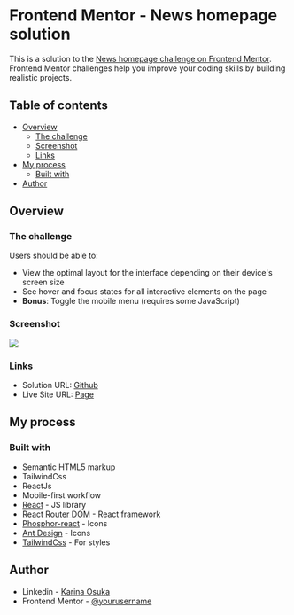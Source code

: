 # Frontend Mentor - News homepage solution

This is a solution to the [News homepage challenge on Frontend Mentor](https://www.frontendmentor.io/challenges/news-homepage-H6SWTa1MFl). Frontend Mentor challenges help you improve your coding skills by building realistic projects.

## Table of contents

- [Overview](#overview)
  - [The challenge](#the-challenge)
  - [Screenshot](#screenshot)
  - [Links](#links)
- [My process](#my-process)
  - [Built with](#built-with)
- [Author](#author)

## Overview

### The challenge

Users should be able to:

- View the optimal layout for the interface depending on their device's screen size
- See hover and focus states for all interactive elements on the page
- **Bonus**: Toggle the mobile menu (requires some JavaScript)

### Screenshot

![](./assets/images/screenshot.png)

### Links

- Solution URL: [Github](https://github.com/kari-osk/frontendmentor-news-homepage)
- Live Site URL: [Page](https://kari-osk.github.io/frontendmentor-news-homepage/)

## My process

### Built with

- Semantic HTML5 markup
- TailwindCss
- ReactJs
- Mobile-first workflow
- [React](https://reactjs.org/) - JS library
- [React Router DOM](https://www.npmjs.com/package/react-router-dom) - React framework
- [Phosphor-react](https://www.npmjs.com/package/phosphor-react) - Icons
- [Ant Design](https://ant.design/components/icon/) - Icons
- [TailwindCss](https://tailwindcss.com/) - For styles

## Author

- Linkedin - [Karina Osuka](www.linkedin.com/in/karinaosuka)
- Frontend Mentor - [@yourusername](https://www.frontendmentor.io/profile/kari-osk)
